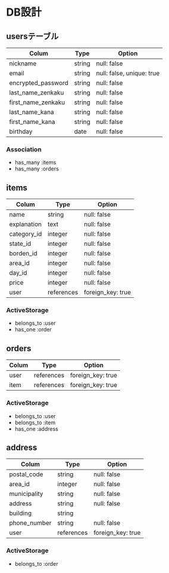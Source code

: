 # DB設計

##  usersテーブル

|     Colum          | Type   | Option                    |
| -------------------|--------|---------------------------| 
| nickname           | string | null: false               |
| email              | string | null: false, unique: true |             |
| encrypted_password | string | null: false               |
| last_name_zenkaku  | string | null: false               |
| first_name_zenkaku | string | null: false               |
| last_name_kana     | string | null: false               |
| first_name_kana    | string | null: false               |
| birthday           | date   | null: false               |

### Association

- has_many :items
- has_many :orders

## items

| Colum       | Type          | Option            |
|-------------|---------------|-------------------|
| name        | string        | null: false       |
| explanation | text          | null: false       |
| category_id | integer       | null: false       |
| state_id    | integer       | null: false       |
| borden_id   | integer       | null: false       |
| area_id     | integer       | null: false       | 
| day_id      | integer       | null: false       |
| price       | integer       | null: false       |
| user        | references    | foreign_key: true |

### ActiveStorage

- belongs_to :user
- has_one :order

## orders

| Colum | Type       | Option            |
|-------|------------|-------------------|
| user  | references | foreign_key: true |
| item  | references | foreign_key: true |

### ActiveStorage

- belongs_to :user
- belongs_to :item
- has_one :address

## address

| Colum        | Type       | Option            |
|--------------|------------|-------------------|
| postal_code  | string     | null: false       |
| area_id      | integer    | null: false       |
| municipality | string     | null: false       |
| address      | string     | null: false       |
| building     | string     |                   |
| phone_number | string     | null: false       |
| user         | references | foreign_key: true |

### ActiveStorage

- belongs_to :order
